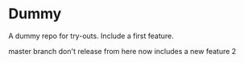 Dummy
=====

A dummy repo for try-outs.
Include a first feature.


master branch don't release from here 
now includes a new feature 2
